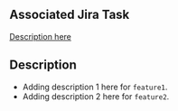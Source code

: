 ## Associated Jira Task
[Description here]()

## Description
- Adding description 1 here for `feature1`.
- Adding description 2 here for `feature2`.
